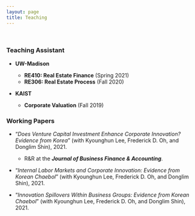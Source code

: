 ```yaml
---
layout: page
title: Teaching
---
```



<br/>

### Teaching Assistant 

- **UW-Madison**

  - **RE410: Real Estate Finance** (Spring 2021)
  - **RE306: Real Estate Process** (Fall 2020)


- **KAIST**

  - **Corporate Valuation** (Fall 2019)

### Working Papers

- “_Does Venture Capital Investment Enhance Corporate Innovation? Evidence from Korea_” (with Kyounghun Lee, Frederick D. Oh, and Donglim Shin), 2021.

  - R&R at the **_Journal of Business Finance & Accounting_**.

- “_Internal Labor Markets and Corporate Innovation: Evidence from Korean Chaebol_” (with Kyounghun Lee, Frederick D. Oh, and Donglim Shin), 2021.

- “_Innovation Spillovers Within Business Groups: Evidence from Korean Chaebol_” (with Kyounghun Lee, Frederick D. Oh, and Donglim Shin), 2021.
